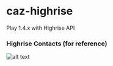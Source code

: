 # caz-highrise
Play 1.4.x with Highrise API

### Highrise Contacts (for reference)
![alt text](http://image.prntscr.com/image/13b0c817208e4b7195db9f1c818597fe.png)
